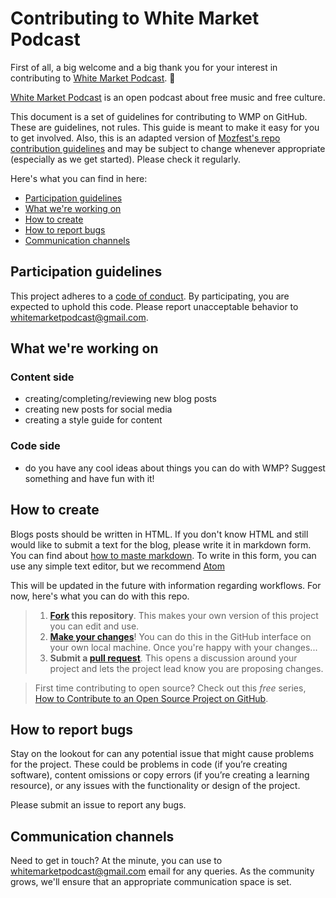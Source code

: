 # Contributing to White Market Podcast

First of all, a big welcome and a big thank you for your interest in contributing to [White Market Podcast](https://www.whitemarketpodcast.co.uk/). :tada:

[White Market Podcast](https://www.whitemarketpodcast.co.uk/) is an open podcast about free music and free culture.

This document is a set of guidelines for contributing to WMP on GitHub. These are guidelines, not rules. This guide is meant to make it easy for you to get involved. Also, this is an adapted version of [Mozfest's repo contribution guidelines](https://github.com/acabunoc/mozfest-repo-template/blob/master/CONTRIBUTING.md) and may be subject to change whenever appropriate (especially as we get started). Please check it regularly.

Here's what you can find in here:

* [Participation guidelines](#participation-guidelines)
* [What we're working on](#what-were-working-on)
* [How to create](#how-to-create)
* [How to report bugs](#how-to-report-bugs)
* [Communication channels](#communication-channels)

## Participation guidelines

This project adheres to a [code of conduct](CODE_OF_CONDUCT.md). By participating, you are expected to uphold this code. Please report unacceptable behavior to whitemarketpodcast@gmail.com.

## What we're working on

### Content side
- creating/completing/reviewing new blog posts 
- creating new posts for social media
- creating a style guide for content

### Code side
- do you have any cool ideas about things you can do with WMP? Suggest something and have fun with it!


## How to create

Blogs posts should be written in HTML. If you don't know HTML and still would like to submit a text for the blog, please write it in markdown form. You can find about [how to maste markdown](https://guides.github.com/features/mastering-markdown/). To write in this form, you can use any simple text editor, but we recommend [Atom](https://guides.github.com/features/mastering-markdown/)

This will be updated in the future with information regarding workflows. For now, here's what you can do with this repo.
 
> 1. **[Fork](https://help.github.com/articles/fork-a-repo/) this repository**. This makes your own version of this project you can edit and use.
> 2. **[Make your changes](https://guides.github.com/activities/forking/#making-changes)**! You can do this in the GitHub interface on your own local machine. Once you're happy with your changes...
> 3. **Submit a [pull request](https://help.github.com/articles/proposing-changes-to-a-project-with-pull-requests/)**. This opens a discussion around your project and lets the project lead know you are proposing changes.

> First time contributing to open source? Check out this *free* series, [How to Contribute to an Open Source Project on GitHub](https://egghead.io/series/how-to-contribute-to-an-open-source-project-on-github).

## How to report bugs

Stay on the lookout for can any potential issue that might cause problems for the project. These could be problems in code (if you’re creating software), content omissions or copy errors (if you’re creating a learning resource), or any issues with the functionality or design of the project. 

Please submit an issue to report any bugs.

## Communication channels

Need to get in touch? At the minute, you can use to whitemarketpodcast@gmail.com email for any queries. As the community grows, we'll ensure that an appropriate communication space is set.

